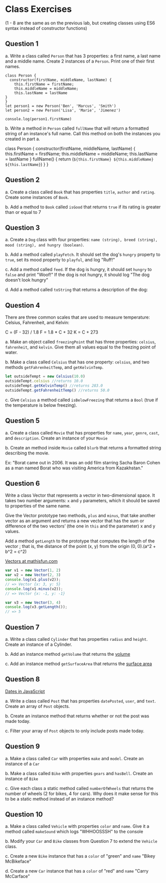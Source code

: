 # Class Exercises

(1 - 8 are the same as on the previous lab, but creating classes using ES6 syntax instead of constructor functions)

## Question 1

a. Write a class called `Person` that has 3 properties: a first name, a last name and a middle name. Create 2 instances of a `Person`. Print one of their first names.
```
class Person {
  constructor(firstName, middleName, lastName) {
    this.firstName = firstName;
    this.middleName = middleName;
    this.lastName = lastName 
}
}
let person1 = new Person('Ben', 'Marcus', 'Smith')
let person2 = new Person('Lisa', 'Marie', 'Jimenez')

console.log(person1.firstName)

```

b. Write a method in `Person` called `fullName` that will return a formatted string of an instance's full name. Call this method on both the instances you created in part a.

class Person {
  constructor(firstName, middleName, lastName) {
    this.firstName = firstName;
    this.middleName = middleName;
    this.lastName = lastName 
}
  fullName() {
    return (`${this.firstName} ${this.middleName} ${this.lastName}`)
  }
}
## Question 2

a. Create a class called `Book` that has properties `title`, `author` and `rating`. Create some instances of `Book`.


b. Add a method to `Book` called `isGood` that returns `true` if its rating is greater than or equal to 7

## Question 3

a. Create a `Dog` class with four properties: `name (string), breed (string), mood (string), and hungry (boolean)`.

b. Add a method called `playFetch`. It should set the dog's `hungry` property to `true`, set its mood property to `playful`, and log "Ruff!"

c. Add a method called `feed`. If the dog is hungry, it should set `hungry` to `false` and print "Woof!" If the dog is not hungry, it should log "The dog doesn't look hungry"

d. Add a method called `toString` that returns a description of the dog:

## Question 4

There are three common scales that are used to measure temperature: Celsius, Fahrenheit, and Kelvin:

C = (F - 32) / 1.8
F = 1.8 * C + 32
K = C + 273

a. Make an object called `freezingPoint` that has three properties: `celsius`, `fahrenheit`, and `kelvin`. Give them all values equal to the freezing point of water.


b. Make a class called `Celsius` that has one property: `celsius`, and two methods `getFahrenheitTemp`, and `getKelvinTemp`.

```js
let outsideTempt = new Celsius(10.0)
outsideTempt.celsius //returns 10.0
outsideTempt.getKelvinTemp() //returns 283.0
outsideTempt.getFahrenheitTemp() //returns 50.0
```

c. Give `Celsius` a method called `isBelowFreezing` that returns a `Bool` (true if the temperature is below freezing).

## Question 5

a. Create a class called `Movie` that has properties for `name`, `year`, `genre`, `cast`, and `description`. Create an instance of your `Movie`

b. Create an method inside `Movie` called `blurb` that returns a formatted string describing the movie.

Ex: "Borat came out in 2006. It was an odd film starring Sacha Baron Cohen as a man named Borat who was visiting America from Kazakhstan."


## Question 6

Write a class Vector that represents a vector in two-dimensional space.
It takes two number arguments: `x` and `y` parameters, which it should be saved to properties of the same name.

Give the Vector prototype two methods, `plus` and `minus`, that take another vector as an argument and
returns a new vector that has the sum or difference of the two vectors’ (the one in `this` and the parameter) x and y values.

Add a method `getLength` to the prototype that computes the length of the vector ;
that is, the distance of the point (x, y) from the origin (0, 0).(a^2 + b^2 = c^2)

[Vectors at mathisfun.com](https://www.mathsisfun.com/algebra/vectors.html)

```js
var v1 = new Vector(1, 2)
var v2 = new Vector(2, 3)
console.log(v1.plus(v2));
// => Vector {x: 3, y: 5}
console.log(v1.minus(v2));
// => Vector {x: -1, y: -1}

var v3 = new Vector(3, 4)
console.log(v3.getLength());
// => 5
```
## Question 7

a. Write a class called `Cylinder` that has properties `radius` and `height`.  Create an instance of a Cylinder.

b. Add an instance method `getVolume` that returns the [volume](https://www.mathopenref.com/cylindervolume.html)

c. Add an instance method `getSurfaceArea` that returns the [surface area](https://www.mathopenref.com/cylinderareamain.html)

## Question 8

[Dates in JavaScript](https://www.digitalocean.com/community/tutorials/understanding-date-and-time-in-javascript#targetText=The%20Date%20object%20is%20a,the%20current%20date%20and%20time.)

a. Write a class called `Post` that has properties `datePosted`, `user`, and `text`.  Create an array of `Post` objects.

b. Create an instance method that returns whether or not the post was made today.

c. Filter your array of `Post` objects to only include posts made today.

## Question 9

a. Make a class called `Car` with properties `make` and `model`.  Create an instance of a `Car`

b. Make a class called `Bike` with properties `gears` and `hasBell`.  Create an instance of `Bike`

c. Give each class a static method called `numberOfWheels` that returns the number of wheels (2 for bikes, 4 for cars).  Why does it make sense for this to be a static method instead of an instance method?

## Question 10

a. Make a class called `Vehicle` with properties `color` and `name`.  Give it a method called `makeSound` which logs "WHHOOSSSH" to the console

b. Modify your `Car` and `Bike` classes from Question 7 to extend the `Vehicle` class.

c. Create a new `Bike` instance that has a `color` of "green" and `name` "Bikey McBikeface"

d. Create a new `Car` instance that has a `color` of "red" and `name` "Carry McCarface"
